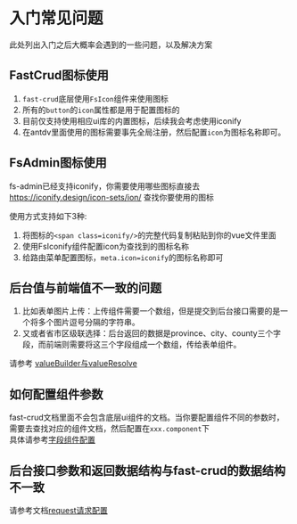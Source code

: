 # 入门常见问题
此处列出入门之后大概率会遇到的一些问题，以及解决方案

## FastCrud图标使用
1. `fast-crud`底层使用`FsIcon`组件来使用图标
2. 所有的`button`的`icon`属性都是用于配置图标的
3. 目前仅支持使用相应ui库的内置图标，后续我会考虑使用iconify
4. 在antdv里面使用的图标需要事先全局注册，然后配置`icon`为图标名称即可。

## FsAdmin图标使用
fs-admin已经支持iconify，你需要使用哪些图标直接去
https://iconify.design/icon-sets/ion/ 查找你要使用的图标

使用方式支持如下3种:
1. 将图标的`<span class=iconify/>`的完整代码复制粘贴到你的vue文件里面
2. 使用FsIconify组件配置icon为查找到的图标名称
3. 给路由菜单配置图标，`meta.icon=iconify`的图标名称即可

## 后台值与前端值不一致的问题

1. 比如表单图片上传：上传组件需要一个数组，但是提交到后台接口需要的是一个将多个图片逗号分隔的字符串。    
2. 又或者省市区级联选择：后台返回的数据是province、city、county三个字段，而前端则需要将这三个字段组成一个数组，传给表单组件。

请参考 [valueBuilder与valueResolve](/api/crud-options/columns.md#valuebuilder与valueresolve)

## 如何配置组件参数
fast-crud文档里面不会包含底层ui组件的文档。当你要配置组件不同的参数时，需要去查找对应的组件文档，然后配置在`xxx.component`下    
具体请参考[字段组件配置](./component.md#字段组件配置)
 
## 后台接口参数和返回数据结构与fast-crud的数据结构不一致
请参考文档[request请求配置](/api/crud-options/request.html#request-【请求】)
